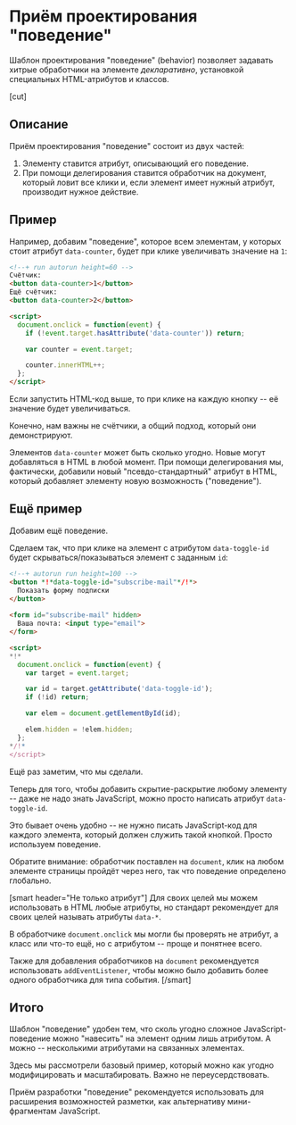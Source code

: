 # Приём проектирования "поведение"

Шаблон проектирования "поведение" (behavior) позволяет задавать хитрые обработчики на элементе *декларативно*, установкой специальных HTML-атрибутов и классов.

[cut]

## Описание

Приём проектирования "поведение" состоит из двух частей:
<ol>
<li>Элементу ставится атрибут, описывающий его поведение.</li>
<li>При помощи делегирования ставится обработчик на документ, который ловит все клики и, если элемент имеет нужный атрибут, производит нужное действие.
</ol>

## Пример

Например, добавим "поведение", которое всем элементам, у которых стоит атрибут `data-counter`, будет при клике увеличивать значение на `1`:

```html
<!--+ run autorun height=60 -->
Счётчик:
<button data-counter>1</button>
Ещё счётчик:
<button data-counter>2</button>

<script>
  document.onclick = function(event) {
    if (!event.target.hasAttribute('data-counter')) return;

    var counter = event.target;

    counter.innerHTML++;
  };
</script>
```

Если запустить HTML-код выше, то при клике на каждую кнопку -- её значение будет увеличиваться.

Конечно, нам важны не счётчики, а общий подход, который они демонстрируют.

Элементов `data-counter` может быть сколько угодно. Новые могут добавляться в HTML в любой момент. При помощи делегирования мы, фактически, добавили новый "псевдо-стандартный" атрибут в HTML, который добавляет элементу новую возможность ("поведение").


## Ещё пример

Добавим ещё поведение. 

Сделаем так, что при клике на элемент с атрибутом `data-toggle-id` будет скрываться/показываться элемент с заданным `id`:

```html
<!--+ autorun run height=100 -->
<button *!*data-toggle-id="subscribe-mail"*/!*>
  Показать форму подписки
</button>
 
<form id="subscribe-mail" hidden>
  Ваша почта: <input type="email">
</form>

<script>
*!*
  document.onclick = function(event) {
    var target = event.target;

    var id = target.getAttribute('data-toggle-id');
    if (!id) return;

    var elem = document.getElementById(id);

    elem.hidden = !elem.hidden;
  };
*/!*
</script>
```

Ещё раз заметим, что мы сделали.

Теперь для того, чтобы добавить скрытие-раскрытие любому элементу -- даже не надо знать JavaScript, можно просто написать атрибут `data-toggle-id`. 

Это бывает очень удобно -- не нужно писать JavaScript-код для каждого элемента, который должен служить такой кнопкой. Просто используем поведение.

Обратите внимание: обработчик поставлен на `document`, клик на любом элементе страницы пройдёт через него, так что поведение определено глобально.

[smart header="Не только атрибут"]
Для своих целей мы можем использовать в HTML любые атрибуты, но стандарт рекомендует для своих целей называть атрибуты `data-*`.

В обработчике `document.onclick` мы могли бы проверять не атрибут, а класс или что-то ещё, но с атрибутом -- проще и понятнее всего.

Также для добавления обработчиков на `document` рекомендуется использовать `addEventListener`, чтобы можно было добавить более одного обработчика для типа события.
[/smart]


## Итого

Шаблон "поведение" удобен тем, что сколь угодно сложное JavaScript-поведение можно "навесить" на элемент одним лишь атрибутом. А можно -- несколькими атрибутами на связанных элементах.

Здесь мы рассмотрели базовый пример, который можно как угодно модифицировать и масштабировать. Важно не переусердствовать.

Приём разработки "поведение" рекомендуется использовать для расширения возможностей разметки, как альтернативу мини-фрагментам JavaScript.

